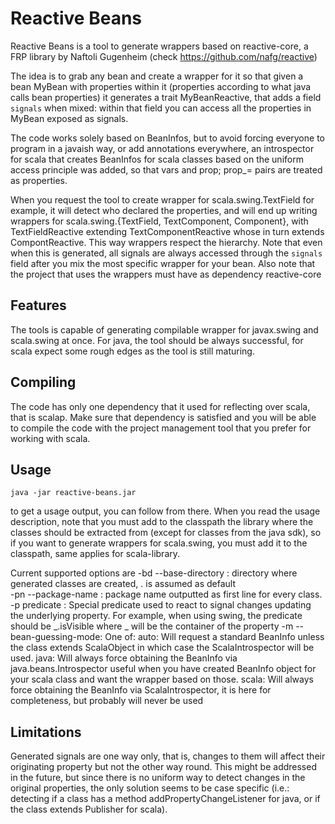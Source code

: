 Reactive Beans
==============

Reactive Beans is a tool to generate wrappers based on reactive-core, a FRP library by Naftoli Gugenheim
(check https://github.com/nafg/reactive)

The idea is to grab any bean and create a wrapper for it so that given a bean MyBean with properties within it 
(properties according to what java calls bean properties) it generates a trait MyBeanReactive, that adds a field `signals`
when mixed: within that field you can access all the properties in MyBean exposed as signals.

The code works solely based on BeanInfos, but to avoid forcing everyone to program in a javaish way, or add annotations
everywhere, an introspector for scala that creates BeanInfos for scala classes based on the uniform access principle
was added, so that vars and prop; prop_= pairs are treated as properties.

When you request the tool to create wrapper for scala.swing.TextField for example, it will detect who declared the 
properties, and will end up writing wrappers for scala.swing.{TextField, TextComponent, Component}, 
with TextFieldReactive extending TextComponentReactive whose in turn extends CompontReactive. This way wrappers respect
the hierarchy. Note that even when this is generated, all signals are always accessed through the `signals` field after
you mix the most specific wrapper for your bean.
Also note that the project that uses the wrappers must have as dependency reactive-core

Features
--------

The tools is capable of generating compilable wrapper for javax.swing and scala.swing at once.
For java, the tool should be always successful, for scala expect some rough edges as the tool is still maturing.


Compiling
---------

The code has only one dependency that it used for reflecting over scala, that is scalap. Make sure that
dependency is satisfied and you will be able to compile the code with the project management tool that you prefer for 
working with scala.

Usage
-----

    java -jar reactive-beans.jar

to get a usage output, you can follow from there. When you read the usage description, note that you must add to the
classpath the library where the classes should be extracted from (except for classes from the java sdk), so if you want
to generate wrappers for scala.swing, you must add it to the classpath, same applies for scala-library.

Current supported options are
    -bd --base-directory   : directory where generated classes are created, . is assumed as default                                                                    
    -pn --package-name     : package name outputted as first line for every class.                                                                                        
    -p predicate           : Special predicate used to react to signal changes updating the underlying
                  property. For example, when using swing, the predicate should be _.isVisible
                  where _ will be the container of the property
    -m --bean-guessing-mode: One of:
                           auto: Will request a standard BeanInfo unless the class extends ScalaObject
                                   in which case the ScalaIntrospector will be used.
                           java: Will always force obtaining the BeanInfo via java.beans.Introspector
                                   useful when you have created BeanInfo object for your scala class and want
                                   the wrapper based on those.                             scala: Will always force obtaining the BeanInfo via ScalaIntrospector,
                                   it is here for completeness, but probably will never be used


Limitations
-----------

Generated signals are one way only, that is, changes to them will affect their originating property but not the other way round.
This might be addressed in the future, but since there is no uniform way to detect changes in the original properties,
the only solution seems to be case specific (i.e.: detecting if a class has a method addPropertyChangeListener for java,
or if the class extends Publisher for scala).